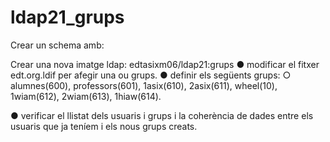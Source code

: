 # ldap21_grups

Crear un schema amb:

Crear una nova imatge ldap: edtasixm06/ldap21:grups
● modificar el fitxer edt.org.ldif per afegir una ou grups.
● definir els següents grups:
○ alumnes(600), professors(601), 1asix(610), 2asix(611), wheel(10),
1wiam(612), 2wiam(613), 1hiaw(614).

● verificar el llistat dels usuaris i grups i la coherència de dades entre els usuaris
que ja teníem i els nous grups creats.
